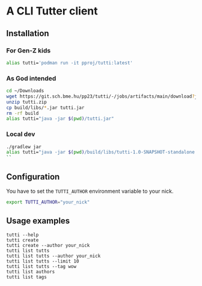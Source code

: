 # A CLI Tutter client

## Installation

### For Gen-Z kids

```sh
alias tutti='podman run -it pproj/tutti:latest'
```

### As God intended

```sh
cd ~/Downloads
wget https://git.sch.bme.hu/pp23/tutti/-/jobs/artifacts/main/download?job=jar -O tutti.zip
unzip tutti.zip
cp build/libs/*.jar tutti.jar
rm -rf build
alias tutti="java -jar $(pwd)/tutti.jar"
```

### Local dev

```sh
./gradlew jar
alias tutti="java -jar $(pwd)/build/libs/tutti-1.0-SNAPSHOT-standalone.jar"
``
```

## Configuration

You have to set the `TUTTI_AUTHOR` environment variable to your nick.

```sh
export TUTTI_AUTHOR="your_nick"
```

## Usage examples

```text
tutti --help
tutti create
tutti create --author your_nick
tutti list tutts
tutti list tutts --author your_nick
tutti list tutts --limit 10
tutti list tutts --tag wow
tutti list authors
tutti list tags
```
